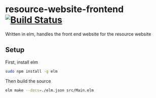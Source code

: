 # resource-website-frontend [![Build Status](https://travis-ci.org/A-Team-Rowan-University/resource-website-frontend.svg?branch=master)](https://travis-ci.org/A-Team-Rowan-University/resource-website-frontend)

Written in elm, handles the front end website for the resource website


## Setup
First, install elm
```bash
sudo npm install -g elm
```

Then build the source
```bash
elm make --docs=./elm.json src/Main.elm
```
